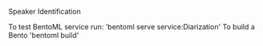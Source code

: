 Speaker Identification

To test BentoML service run: 'bentoml serve service:Diarization'
To build a Bento 'bentoml build'